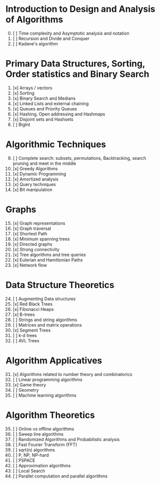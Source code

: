 # Introduction to Design and Analysis of Algorithms
0. [ ] Time complexity and Asymptotic analysis and notation
1. [ ] Recursion and Divide and Conquer
2. [ ] Kadane's algorithm
# Primary Data Structures, Sorting, Order statistics and Binary Search
1. [x] Arrays / vectors
2. [x] Sorting
3. [x] Binary Search and Medians
4. [x] Linked Lists and external chaining
5. [x] Queues and Priority Queues
6. [x] Hashing, Open addressing and Hashmaps
7. [x] Disjoint sets and Hashsets
8. [ ] BigInt
# Algorithmic Techniques
9. [ ] Complete search: subsets, permutations, Backtracking, search pruning and meet in the middle
10. [x] Greedy Algorithms
11. [x] Dynamic Programming
12. [x] Amortized analysis
13. [x] Query techniques
14. [x] Bit manipulation
# Graphs
15. [x] Graph representations
16. [x] Graph traversal
17. [x] Shortest Path
18. [x] Minimum spanning trees
19. [x] Directed graphs
20. [x] Strong connectivity
21. [x] Tree algorithms and tree queries
22. [x] Eulerian and Hamiltonian Paths
23. [x] Network flow
# Data Structure Theoretics
24. [ ] Augmenting Data structures
25. [x] Red Black Trees
26. [x] Fibonacci Heaps
27. [x] B-trees
28. [ ] Strings and string algorithms
29. [ ] Matrices and matrix operations
30. [x] Segment Trees
31. [ ] k-d trees
32. [ ] AVL Trees
# Algorithm Applicatives
31. [x] Algorithms related to number theory and combinatorics
32. [ ] Linear programming algorithms
33. [x] Game theory
34. [ ] Geometry
35. [ ] Machine learning algorithms
# Algorithm Theoretics
35. [ ] Online vs offline algorithms
36. [ ] Sweep line algorithms
37. [ ] Randomized Algorithms and Probabilistic analysis
38. [ ] Fast Fourier Transform (FFT)
39. [ ] sqrt(n) algorithms
40. [ ] P, NP, NP-hard
41. [ ] PSPACE
42. [ ] Approximation algorithms
43. [ ] Local Search
44. [ ] Parallel computation and parallel algorithms